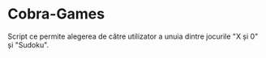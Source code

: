 # Cobra-Games
 Script ce permite alegerea de către utilizator a unuia dintre jocurile "X și 0" și "Sudoku".
